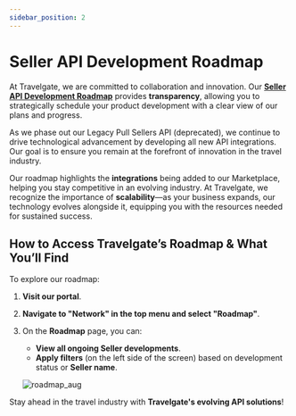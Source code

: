 ```yaml
---
sidebar_position: 2
---
```


# Seller API Development Roadmap

At Travelgate, we are committed to collaboration and innovation. Our **[Seller API Development Roadmap](https://app.travelgate.com/network/roadmap)** provides **transparency**, allowing you to strategically schedule your product development with a clear view of our plans and progress.

As we phase out our Legacy Pull Sellers API (deprecated), we continue to drive technological advancement by developing all new API integrations. Our goal is to ensure you remain at the forefront of innovation in the travel industry.

Our roadmap highlights the **integrations** being added to our Marketplace, helping you stay competitive in an evolving industry. At Travelgate, we recognize the importance of **scalability**—as your business expands, our technology evolves alongside it, equipping you with the resources needed for sustained success.

## How to Access Travelgate’s Roadmap & What You’ll Find

To explore our roadmap:

1. **Visit our portal**.
2. **Navigate to "Network" in the top menu and select "Roadmap"**.
3. On the **Roadmap** page, you can:
   - **View all ongoing Seller developments**.
   - **Apply filters** (on the left side of the screen) based on development status or **Seller name**.

   ![roadmap_aug](https://storage.travelgate.com/kbase/roadmap_aug.jpg)

Stay ahead in the travel industry with **Travelgate's evolving API solutions**!